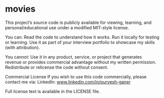 # movies
This project’s source code is publicly available for viewing, learning, and personal/educational use under a modified MIT-style license.

You can:
Read the code to understand how it works.
Run it locally for testing or learning.
Use it as part of your interview portfolio to showcase my skills (with attribution).

You cannot:
Use it in any product, service, or project that generates revenue or provides commercial advantage without my written permission.
Redistribute or relicense the code without consent.

Commercial License
If you wish to use this code commercially, please contact me via:
LinkedIn: www.linkedin.com/in/purvesh-ganer

Full license text is available in the LICENSE file.